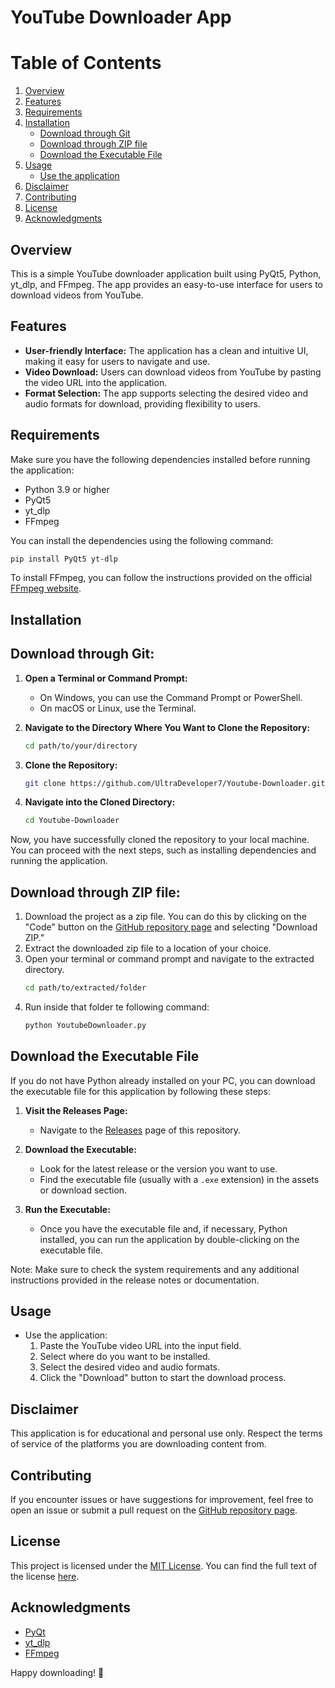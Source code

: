 # YouTube Downloader App

# Table of Contents
1. [Overview](#overview)
2. [Features](#features)
3. [Requirements](#requirements)
4. [Installation](installation)
   - [Download through Git](#download-through-git)
   - [Download through ZIP file](#download-through-zip-file)
   - [Download the Executable File](#download-the-executable-file) 
5. [Usage](#usage)
   - [Use the application](#use-the-application)
6. [Disclaimer](#disclaimer)
7. [Contributing](#contributing)
8. [License](#license)
9. [Acknowledgments](#acknowledgments)


## Overview
This is a simple YouTube downloader application built using PyQt5, Python, yt_dlp, and FFmpeg. The app provides an easy-to-use interface for users to download videos from YouTube.

## Features
- **User-friendly Interface:** The application has a clean and intuitive UI, making it easy for users to navigate and use.
- **Video Download:** Users can download videos from YouTube by pasting the video URL into the application.
- **Format Selection:** The app supports selecting the desired video and audio formats for download, providing flexibility to users.

## Requirements
Make sure you have the following dependencies installed before running the application:
- Python 3.9 or higher
- PyQt5
- yt_dlp
- FFmpeg

You can install the dependencies using the following command:
```bash
pip install PyQt5 yt-dlp
```
To install FFmpeg, you can follow the instructions provided on the official [FFmpeg website](https://ffmpeg.org/download.html).

## Installation
## Download through Git:
1. **Open a Terminal or Command Prompt:**
   - On Windows, you can use the Command Prompt or PowerShell.
   - On macOS or Linux, use the Terminal.

2. **Navigate to the Directory Where You Want to Clone the Repository:**
   ```bash
   cd path/to/your/directory
   ```
3. **Clone the Repository:**
   ```bash
   git clone https://github.com/UltraDeveloper7/Youtube-Downloader.git
   ```
4. **Navigate into the Cloned Directory:**
   ```bash
   cd Youtube-Downloader
   ```
Now, you have successfully cloned the repository to your local machine. You can proceed with the next steps, such as installing dependencies and running the application.

## Download through ZIP file:
1. Download the project as a zip file. You can do this by clicking on the "Code" button on the [GitHub repository page](https://github.com/UltraDeveloper7/Youtube-Downloader) and selecting "Download ZIP."
2. Extract the downloaded zip file to a location of your choice.
3. Open your terminal or command prompt and navigate to the extracted directory.
   ```bash
   cd path/to/extracted/folder
   ```
4. Run inside that folder te following command:
   ```bash
   python YoutubeDownloader.py
   ```
   
## Download the Executable File
If you do not have Python already installed on your PC, you can download the executable file for this application by following these steps:

1. **Visit the Releases Page:**
   - Navigate to the [Releases](https://github.com/UltraDeveloper7/Youtube-Downloader/releases) page of this repository.

2. **Download the Executable:**
   - Look for the latest release or the version you want to use.
   - Find the executable file (usually with a `.exe` extension) in the assets or download section.

3. **Run the Executable:**
   - Once you have the executable file and, if necessary, Python installed, you can run the application by double-clicking on the executable file.

Note: Make sure to check the system requirements and any additional instructions provided in the release notes or documentation.

## Usage
- Use the application:
   1. Paste the YouTube video URL into the input field.
   2. Select where do you want to be installed.
   3. Select the desired video and audio formats.
   4. Click the "Download" button to start the download process.

## Disclaimer
This application is for educational and personal use only. Respect the terms of service of the platforms you are downloading content from.

## Contributing
If you encounter issues or have suggestions for improvement, feel free to open an issue or submit a pull request on the [GitHub repository page](https://github.com/UltraDeveloper7/Youtube-Downloader).

## License
This project is licensed under the [MIT License](LICENSE). You can find the full text of the license [here](https://opensource.org/licenses/MIT).

## Acknowledgments
- [PyQt](https://riverbankcomputing.com/software/pyqt/)
- [yt_dlp](https://github.com/yt-dlp/yt-dlp)
- [FFmpeg](https://ffmpeg.org/)

Happy downloading! 🎉
